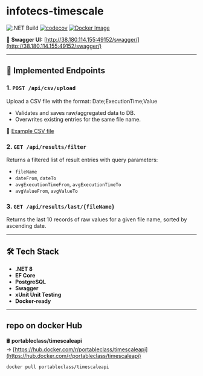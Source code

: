 # infotecs-timescale

![.NET Build](https://github.com/portableclass/infotecs-timescale/actions/workflows/dotnet.yml/badge.svg)
[![codecov](https://codecov.io/github/portableclass/infotecs-timescale/branch/master/graph/badge.svg?token=LdIuai84ae)](https://codecov.io/github/portableclass/infotecs-timescale)
[![Docker Image](https://img.shields.io/docker/v/portableclass/timescaleapi?label=Docker%20Image&sort=semver)](https://hub.docker.com/r/portableclass/timescaleapi)


🔗 **Swagger UI:** [http://38.180.114.155:49152/swagger/](http://38.180.114.155:49152/swagger/)


-------



## 🚀 Implemented Endpoints

### 1. `POST /api/csv/upload`
Upload a CSV file with the format:
Date;ExecutionTime;Value
- Validates and saves raw/aggregated data to DB.
- Overwrites existing entries for the same file name.

📁 [Example CSV file](https://github.com/portableclass/infotecs-timescale/blob/master/example.csv)

### 2. `GET /api/results/filter`
Returns a filtered list of result entries with query parameters:
- `fileName`
- `dateFrom`, `dateTo`
- `avgExecutionTimeFrom`, `avgExecutionTimeTo`
- `avgValueFrom`, `avgValueTo`

### 3. `GET /api/results/last/{fileName}`
Returns the last 10 records of raw values for a given file name, sorted by ascending date.

--------

## 🛠️ Tech Stack

- **.NET 8**
- **EF Core**
- **PostgreSQL**
- **Swagger**
- **xUnit Unit Testing**
- **Docker-ready**

---------------

## repo on docker Hub

🛢 **portableclass/timescaleapi**  
→ [https://hub.docker.com/r/portableclass/timescaleapi](https://hub.docker.com/r/portableclass/timescaleapi)

```bash
docker pull portableclass/timescaleapi
